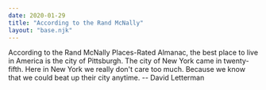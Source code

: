 ```yaml
---
date: 2020-01-29
title: "According to the Rand McNally"
layout: "base.njk"
---
```


According to the Rand McNally Places-Rated Almanac, the best place to live in
America is the city of Pittsburgh.  The city of New York came in twenty-fifth.
Here in New York we really don't care too much.  Because we know that we could
beat up their city anytime.
		-- David Letterman

